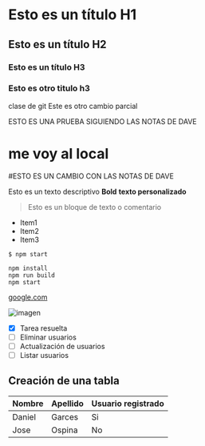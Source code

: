 # Esto es un título H1
## Esto es un  título H2
### Esto es un título H3
### Esto es otro titulo h3
clase de git
Este es otro cambio parcial

ESTO ES UNA PRUEBA SIGUIENDO LAS NOTAS DE DAVE

# me voy al local

#ESTO ES UN CAMBIO CON LAS NOTAS DE DAVE

Esto es un texto descriptivo **Bold** **texto personalizado**
> Esto es un bloque de texto o comentario
- Item1
- Item2
- Item3

`$ npm start` 

```
npm install
npm run build
npm start
```

[google.com](https://google.com)

![imagen](https://loremflickr.com/640/360)

- [x] Tarea resuelta
- [ ] Eliminar usuarios 
- [ ] Actualización de usuarios
- [ ] Listar usuarios

## Creación de una tabla

| Nombre | Apellido | Usuario registrado |
|----------- | ---------- | ----------- |
|Daniel | Garces | Si
|Jose | Ospina | No

